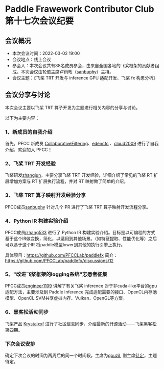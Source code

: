 # Paddle Frawework Contributor Club 第十七次会议纪要

## 会议概况

- 本次会议时间：2022-03-02 19:00
- 会议地点：线上会议
- 参会人：本次会议共有38名成员参会，由来自全国各地的飞桨框架的贡献者组成。本次会议由轮值主席卢雨畋（[sanbuphy](https://github.com/sanbuphy)）主持。
- 会议主题：《飞桨 TRT 开发与 inference GPU 适配开发、飞桨 fx 构思分析》


## 会议分享与讨论

本次会议主要以飞桨 TRT 算子开发为主题进行相关内容的分享与讨论。

以下为主要内容：

### 1、新成员的自我介绍
首先，PFCC 新成员 [CollaborativeFiltering](https://github.com/CollaborativeFiltering)、[edencfc](https://github.com/edencfc) 、[cloud2009](https://github.com/cloud2009) 进行了自我介绍，欢迎加入 PFCC！

### 2、飞桨 TRT 开发经验

飞桨研发[zhangjun](https://github.com/zhangjun)，主要分享飞桨 TRT 开发经验，详细介绍了常见的飞桨 RT 扩展增加方案与 RT 扩展执行流程，并对 RT 映射做了简单的介绍。

### 3、飞桨 TRT 算子映射开发经验分享

PFCC成员[sanbuphy](https://github.com/sanbuphy) 针对几个 PR 进行了飞桨 TRT 算子映射开发流程分享。

### 4、Python IR 构建实验介绍

PFCC成员[jzhang533](https://github.com/jzhang533) 进行了 Python IR 构建实验介绍。目标是以可编程的方式基于这个IR做变换，简化，以适用到其他场景。（如特征提取、性能优化等）之后可以基于这个IR 将paddle模型lower到其他的执行引擎上执行。

具体项目：https://github.com/PFCCLab/paddlefx
简介：https://github.com/PFCCLab/paddlefx/discussions/12

### 5、"改进飞桨框架的logging系统"志愿者征集

PFCC成员[engineer1109](https://github.com/engineer1109) 讲解了有关飞桨 inference 对于非cuda-like平台的gpu适配方法，主要涉及到 Paddle Inference 完成适配需要的接口、OpenCL内存池模型、OpenCL SVM共享虚拟内存、Vulkan、OpenGL等方案。


### 6、黑客松活动同步

飞桨产品 [Krystalxxf](https://github.com/Krystalxxf) 进行了社区信息同步，介绍最新的开源活动——飞桨黑客松第四期。


### 下次会议安排

确定下次会议的时间为两周后的同一个时间段。主席为[gouzil](https://github.com/gouzil), 副主席[待定]()，主题待定。

